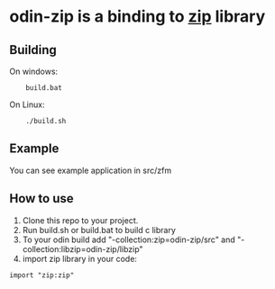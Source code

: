 # odin-zip is a binding to [zip](https://github.com/kuba--/zip) library

## Building

On windows:
```
    build.bat
```
On Linux:
```
    ./build.sh
```

## Example

You can see example application in src/zfm


## How to use
1. Clone this repo to your project.
2. Run build.sh or build.bat to build c library
3. To your odin build add "-collection:zip=odin-zip/src" and "-collection:libzip=odin-zip/libzip"
4. import zip library in your code:
```odin
import "zip:zip"
```
